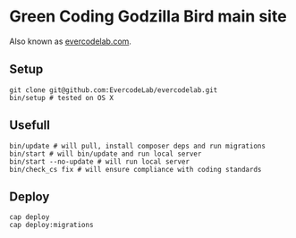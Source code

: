 # Green Coding Godzilla Bird main site

Also known as [evercodelab.com](http://evercodelab.com).

## Setup

```
git clone git@github.com:EvercodeLab/evercodelab.git
bin/setup # tested on OS X
```

## Usefull

```
bin/update # will pull, install composer deps and run migrations
bin/start # will bin/update and run local server
bin/start --no-update # will run local server
bin/check_cs fix # will ensure compliance with coding standards
```

## Deploy

```
cap deploy
cap deploy:migrations
```